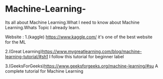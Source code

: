 # Machine-Learning-
Its all about Machine Learning.What I need to know about Machine Learning.Whats Topic I already learn.

Website :
1.(kaggle) https://www.kaggle.com/ it's one of the best website for the ML

2.(Great Learning)https://www.mygreatlearning.com/blog/machine-learning-tutorial/#sh1 I follow this tutorial for  beginner label 

3.(GeeksForGeeks)https://www.geeksforgeeks.org/machine-learning/#su A complete tutorial for Machine Learning
